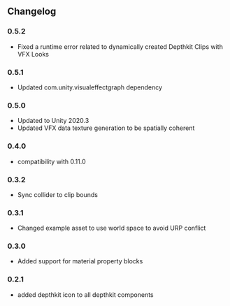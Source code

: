 ## Changelog

### 0.5.2
* Fixed a runtime error related to dynamically created Depthkit Clips with VFX Looks

### 0.5.1
* Updated com.unity.visualeffectgraph dependency

### 0.5.0
* Updated to Unity 2020.3
* Updated VFX data texture generation to be spatially coherent

### 0.4.0
* compatibility with 0.11.0

### 0.3.2
* Sync collider to clip bounds

### 0.3.1
* Changed example asset to use world space to avoid URP conflict

### 0.3.0
* Added support for material property blocks

### 0.2.1
* added depthkit icon to all depthkit components